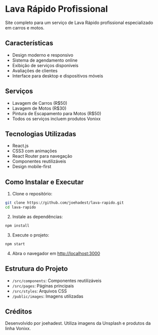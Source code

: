 # Lava Rápido Profissional

Site completo para um serviço de Lava Rápido profissional especializado em carros e motos.

## Características

- Design moderno e responsivo
- Sistema de agendamento online
- Exibição de serviços disponíveis
- Avaliações de clientes
- Interface para desktop e dispositivos móveis

## Serviços

- Lavagem de Carros (R$50)
- Lavagem de Motos (R$30)
- Pintura de Escapamento para Motos (R$50)
- Todos os serviços incluem produtos Vonixx

## Tecnologias Utilizadas

- React.js
- CSS3 com animações
- React Router para navegação
- Componentes reutilizáveis
- Design mobile-first

## Como Instalar e Executar

1. Clone o repositório:
```bash
git clone https://github.com/joehadest/lava-rapido.git
cd lava-rapido
```

2. Instale as dependências:
```bash
npm install
```

3. Execute o projeto:
```bash
npm start
```

4. Abra o navegador em [http://localhost:3000](http://localhost:3000)

## Estrutura do Projeto

- `/src/components`: Componentes reutilizáveis
- `/src/pages`: Páginas principais
- `/src/styles`: Arquivos CSS
- `/public/images`: Imagens utilizadas

## Créditos

Desenvolvido por joehadest. Utiliza imagens da Unsplash e produtos da linha Vonixx.